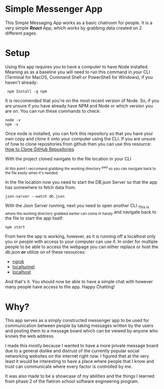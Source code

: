# Simple Messenger App

This Simple Messaging App works as a basic chatroom for people.
It is a very simple **_React_** App, which works by grabbing data created on 2 different pages.

# Setup
Using this app requires you to have a computer to have Node installed. Meaning as as a baseline you will need to run this command in your CLI (Terminal for MacOS, Command Shell or PowerShell for Windows), if you haven't already:
```
 npm Install -g npm
```
 It is reccomended that you're on the most recent version of Node. So, if you are unsure if you have already have NPM and Node or which version you are on. You can run these commands to check:
 ```
 node -v
 npm -v
 ```
Once node is installed, you can fork this repository so that you have your own copy and clone it onto your computer using the CLI. If you are unsure of how to clone repositories from github then you can use this resource:
[How to Clone GitHub Repositories](https://docs.github.com/en/repositories/creating-and-managing-repositories/cloning-a-repository)

With the project cloned navigate to the file location in your CLI 

<sub>At this point I reccomend grabbing the working directory <sup>pwd</sup> so you can navigate back to the file easily when it's needed.</sub>

In the file location now you need to start the DB.json Server so that the app has somewhere to fetch data from.
```
json-server --watch db.json
```
With the Json Server running, next you need to open another CLI <sub>This is where the working directory grabbed earlier can come in handy</sub>  and navigate back to the file to start the app itself:
```
npm start
```

From here the app is working, however, as it is running off a localhost only you or people with access to your computer can use it. In order for multiple people to be able to access the webpage you can either replace or host the db.json **_or_** utilize on of these resources:
 - [ngrok](https://ngrok.com/)
 - [localtunnel](https://theboroer.github.io/localtunnel-www/)
 - [localhost](http://localhost.run/)

And that's it. You should now be able to have a simple chat with however many people have access to the app. Happy Chatting!

# Why?

This app serves as a simply constructed messenger app to be used for communication between people by taking messages written by the users and posting them to a message board which can be viewed by anyone who knows the web address. 

I made this mostly because I wanted to have a more private message board due to a general dislike and distrust of the currently popular social networking websites on the internet right now. I figured that at the very least it would be interesting to have a place where people that I know and trust can communicate where every factor is controlled by me.

It was also made to be a showcase of my abilities and the things I learned from phase 2 of the flatiron school software engineering program.